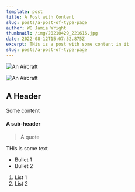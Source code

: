 ```yaml
---
template: post
title: A Post with Content
slug: posts/a-post-of-type-page
author: WO Jamie Wright
thumbnail: /img/20210429_221616.jpg
date: 2022-08-12T15:07:52.875Z
excerpt: THis is a post with some content in it
slug: posts/a-post-of-type-page
---
```


![An Aircraft](/img/tutor.jpg "Something that flies")

![An Aircraft](/img/tutor.jpg "Something that flies")

## A Header

Some content

#### A sub-header

> A quote

THis is some text

- Bullet 1
- Bullet 2

1. List 1
2. List 2
